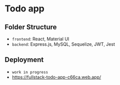 # Todo app

## Folder Structure

- `frontend`: React, Material UI
- `backend`: Express.js, MySQL, Sequelize, JWT, Jest

## Deployment

- `work in progress`
- https://fullstack-todo-app-c66ca.web.app/
